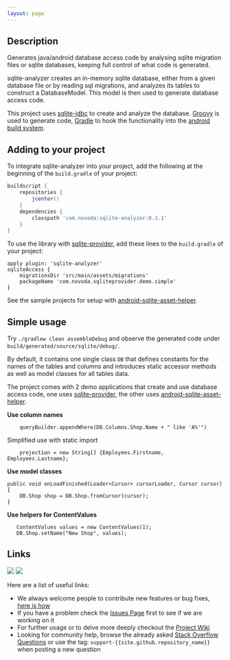 ```yaml
---
layout: page
---
```

## Description

Generates java/android database access code by analysing sqlite migration files or sqlite databases,
keeping full control of what code is generated.

sqlite-analyzer creates an in-memory sqlite database, either from a given database file or by reading sql migrations,
and analyzes its tables to construct a DatabaseModel. This model is then used to generate database access code.

This project uses [sqlite-jdbc](https://bitbucket.org/xerial/sqlite-jdbc) to create and analyze the database.
[Groovy](http://groovy.codehaus.org/) is used to generate code, [Gradle](http://www.gradle.org/) to hook
the functionality into the [android build system](http://tools.android.com/tech-docs/new-build-system).

## Adding to your project

To integrate sqlite-analyzer into your project, add the following at the beginning of the `build.gradle` of your project:

``` groovy
buildscript {
    repositories {
        jcenter()
    }
    dependencies {
        classpath 'com.novoda:sqlite-analyzer:0.3.1'
    }
}
```

To use the library with [sqlite-provider](https://github.com/novoda/sqlite-provider), add these lines to the `build.gradle` of your project:

```
apply plugin: 'sqlite-analyzer'
sqliteAccess {
    migrationsDir 'src/main/assets/migrations'
    packageName 'com.novoda.sqliteprovider.demo.simple'
}
```

See the sample projects for setup with [android-sqlite-asset-helper](https://github.com/jgilfelt/android-sqlite-asset-helper).


## Simple usage

Try `./gradlew clean assembleDebug` and observe the generated code under `build/generated/source/sqlite/debug/`.

By default, it contains one single class `DB` that defines constants for the names of the tables and columns and
introduces static accessor methods as well as model classes for all tables data.

The project comes with 2 demo applications that create and use database access code,
one uses [sqlite-provider](https://github.com/novoda/sqlite-provider),
the other uses [android-sqlite-asset-helper](https://github.com/jgilfelt/android-sqlite-asset-helper).

**Use column names**
```
    queryBuilder.appendWhere(DB.Columns.Shop.Name + " like 'A%'")
```

Simplified use with static import 
```
    projection = new String[] {Employees.Firstname, Employees.Lastname};
```

**Use model classes**
```
public void onLoadFinished(Loader<Cursor> cursorLoader, Cursor cursor) {
    DB.Shop shop = DB.Shop.fromCursor(cursor);
}
```

**Use helpers for ContentValues**
```
   ContentValues values = new ContentValues(1);
   DB.Shop.setName("New Shop", values);
```

## Links

[![](https://ci.novoda.com/buildStatus/icon?job={{site.github.repository_name}})](https://ci.novoda.com/job/{{site.github.repository_name}}/lastBuild/console)
[![](https://raw.githubusercontent.com/novoda/novoda/master/assets/btn_apache_lisence.png)]({{site.github.repository_url}}/LICENSE.txt)

Here are a list of useful links:

 * We always welcome people to contribute new features or bug fixes, [here is how](https://github.com/novoda/novoda/blob/master/CONTRIBUTING.md)
 * If you have a problem check the [Issues Page]({{site.github.issues_url}}) first to see if we are working on it
 * For further usage or to delve more deeply checkout the [Project Wiki]({{site.github.wiki_url}})
 * Looking for community help, browse the already asked [Stack Overflow Questions](http://stackoverflow.com/questions/tagged/support-{{site.github.repository_name}}) or use the tag: `support-{{site.github.repository_name}}` when posting a new question
